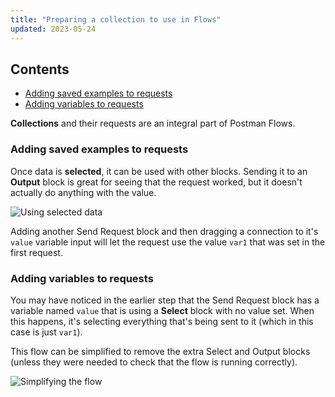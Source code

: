 ```yaml
---
title: "Preparing a collection to use in Flows"
updated: 2023-05-24
---
```


## Contents

* [Adding saved examples to requests](#adding-saved-examples-to-requests)
* [Adding variables to requests](#adding-variables-to-requests)

**Collections** and their requests are an integral part of Postman Flows.

### Adding saved examples to requests

Once data is **selected**, it can be used with other blocks. Sending it to an **Output** block is great for seeing that the request worked, but it doesn't actually do anything with the value.

![Using selected data](https://assets.postman.com/postman-labs-docs/concepts/using-selected-data.gif)

Adding another Send Request block and then dragging a connection to it's `value` variable input will let the request use the value `var1` that was set in the first request.

### Adding variables to requests

You may have noticed in the earlier step that the Send Request block has a variable named `value` that is using a **Select** block with no value set. When this happens, it's selecting everything that's being sent to it (which in this case is just `var1`).

This flow can be simplified to remove the extra Select and Output blocks (unless they were needed to check that the flow is running correctly).

![Simplifying the flow](https://assets.postman.com/postman-labs-docs/concepts/simplifying-the-flow.gif)
